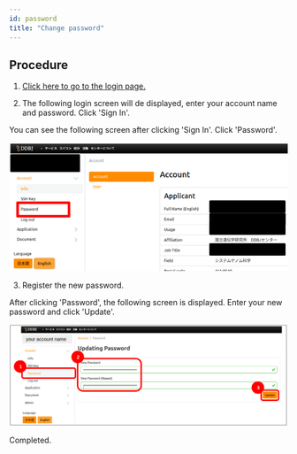 ```yaml
---
id: password
title: "Change password"
---
```


## Procedure

1. [Click here to go to the login page.](/blog/2024-10-25-account_system_maintenance)<!-- (https://sc-account.ddbj.nig.ac.jp/auth/realms/master/protocol/openid-connect/auth?client_id=sc&scope=openid&response_type=code&redirect_uri=https%3A%2F%2Fsc-account.ddbj.nig.ac.jp%2Fapi%2Fauth%2Fcallback%2Fkeycloak&state=6ygcuJParJ3i8ZlDMnKicXvW3MxkWp4t06IBKOVAbIE&code_challenge=hDLDfyOsqUc58Z-xzzz1g5ybLDycWgY7UV8e-qu1jd8&code_challenge_method=S256) -->

2. The following login screen will de displayed, enter your account name and password. Click 'Sign In'.



You can see the following screen after clicking 'Sign In'.
Click 'Password'.

![](after_login_EN.png)


3. Register the new password.

After clicking 'Password', the following screen is displayed.
Enter your new password and click 'Update'.


![](change_pwd_en.png)

Completed.

